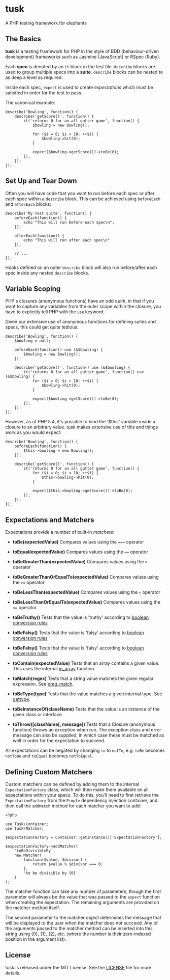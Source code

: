 tusk
====

A PHP testing framework for elephants

The Basics
----------

**tusk** is a testing framework for PHP in the style of BDD (behaviour-driven development) frameworks such as Jasmine (JavaScript) or RSpec (Ruby).

Each **spec** is denoted by an `it` block in the test file. `describe` blocks are used to group multiple specs into a **suite**. `describe` blocks can be nested to as deep a level as required.

Inside each spec, `expect` is used to create *expectations* which must be satisfied in order for the test to pass.

The canonical example:

    describe('Bowling', function() {
        describe('getScore()', function() {
            it('returns 0 for an all gutter game', function() {
                $bowling = new Bowling();
                
                for ($i = 0; $i < 10; ++$i) {
                    $bowling->hit(0);
                }
                
                expect($bowling->getScore())->toBe(0);
            });
        });
    });
    
Set Up and Tear Down
--------------------

Often you will have code that you want to run before each spec or after each spec within a `describe` block. This can be achieved using `beforeEach` and `afterEach` blocks:

    describe('My Test Suite', function() {
        beforeEach(function() {
            echo "This will run before each spec\n";
        });
        
        afterEach(function() {
            echo "This will run after each spec\n"
        });
        
        // ...
    });
    
Hooks defined on an outer `describe` block will also run before/after each spec inside any nested `describe` blocks.

Variable Scoping
----------------

PHP's closures (anonymous functions) have an odd quirk, in that if you want to capture any variables from the outer scope within the closure, you have to explicitly tell PHP with the `use` keyword.

Given our extensive use of anonymous functions for defining suites and specs, this could get quite tedious:

    describe('Bowling', function() {
        $bowling = null;
        
        beforeEach(function() use (&$bowling) {
            $bowling = new Bowling();
        });
        
        describe('getScore()', function() use (&$bowling) {
            it('returns 0 for an all gutter game', function() use (&$bowling) {
                for ($i = 0; $i < 10; ++$i) {
                    $bowling->hit(0);
                }
                
                expect($bowling->getScore())->toBe(0);
            });
        });
    });
    
However, as of PHP 5.4, it's possible to bind the '$this' variable inside a closure to an arbitrary value. tusk makes extensive use of this and things work as you would expect:

    describe('Bowling', function() {
        beforeEach(function() {
            $this->bowling = new Bowling();
        });
        
        describe('getScore()', function() {
            it('returns 0 for an all gutter game', function() {
                for ($i = 0; $i < 10; ++$i) {
                    $this->bowling->hit(0);
                }
                
                expect($this->bowling->getScore())->toBe(0);
            });
        });
    });
    
Expectations and Matchers
-------------------------

Expectations provide a number of built-in *matchers*:

* **toBe(expectedValue)** Compares values using the `===` operator

* **toEqual(expectedValue)** Compares values using the `==` operator

* **toBeGreaterThan(expectedValue)** Compares values using the `>` operator

* **toBeGreaterThanOrEqualTo(expectedValue)** Compares values using the `>=` operator

* **toBeLessThan(expectedValue)** Compares values using the `<` operator

* **toBeLessThanOrEqualTo(expectedValue)** Compares values using the `<=` operator

* **toBeTruthy()** Tests that the value is 'truthy' according to [boolean conversion rules](http://www.php.net/manual/en/language.types.boolean.php)

* **toBeFalsy()** Tests that the value is 'falsy' according to [boolean conversion rules](http://www.php.net/manual/en/language.types.boolean.php)

* **toBeFalsy()** Tests that the value is 'falsy' according to [boolean conversion rules](http://www.php.net/manual/en/language.types.boolean.php)

* **toContain(expectedValue)** Tests that an array contains a given value. This uses the internal [in\_array](http://www.php.net/manual/en/function.in-array.php) function.

* **toMatch(regex)** Tests that a string value matches the given regular expression. See [preg\_match](http://www.php.net/manual/en/function.preg-match.php).

* **toBeType(type)** Tests that the value matches a given internal type. See [gettype](http://www.php.net/manual/en/function.gettype.php).

* **toBeInstanceOf(className)** Tests that the value is an instance of the given class or interface

* **toThrow([className[, message])** Tests that a Closure (anonymous function) throws an exception when run. The exception class and error message can also be supplied, in which case these must be matched as well in order for the expectation to succeed.

All expectations can be negated by changing `to` to `notTo`, e.g. `toBe` becomes `notToBe` and `toEqual` becomes `notToEqual`.

Defining Custom Matchers
------------------------

Custom matchers can be defined by adding them to the internal `ExpectationFactory` class, which will then make them available on all expectations within your specs. To do this, you'll need to first retrieve the `ExpectationFactory` from the `Pimple` dependency injection container, and then call the `addMatch` method for each matcher you want to add:

    <?php

    use Tusk\Container;
    use Tusk\Matcher;

    $expectationFactory = Container::getInstance()['ExpectationFactory'];

    $expectationFactory->addMatcher(
        'toBeDivisibleBy',
        new Matcher(
            function($value, $divisor) {
                return $value % $divisor === 0;
            },
            'to be divisible by {0}'
        )
    );

The matcher function can take any number of parameters, though the first parameter will always be the value that was passed to the `expect` function when creating the expectation. The remaining arguments are provided on the matcher method itself.

The second parameter to the matcher object determines the message that will be displayed to the user when the matcher does not succeed. Any of the arguments passed to the matcher method can be inserted into this string using {0}, {1}, {2}, etc. (where the number is their zero-indexed position in the argument list).

License
-------

tusk is released under the MIT License. See the [LICENSE](https://github.com/jlippitt/tusk/blob/master/LICENSE) file for more details.
